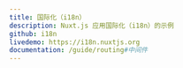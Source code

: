 ```yaml
---
title: 国际化（i18n）
description: Nuxt.js 应用国际化（i18n）的示例
github: i18n
livedemo: https://i18n.nuxtjs.org
documentation: /guide/routing#中间件
---
```

